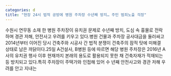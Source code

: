 ```yaml
---
categories: d
title: "현장 24시 법적 공방에 병원 주차장 수년째 방치… 주민 범죄노출 걱정"
---
```

수원시 연무동 소재 한 병원 주차장이 유치권 문제로 수년째 방치, 도심 속 흉물로 전락하며 경관 저해, 안전사고 우려를 키우고 있다.병원 건물과 주차장 공사대금을 둘러싸고 2014년부터 이어진 당시 건축주와 시공사 간 법적 분쟁이 건축주의 잠적 탓에 미해결 상태로 남은 까닭이다.25일 A건설사, B병원 등에 따르면 해당 병원 주차장은 2016년 A사의 유치권 행사 이후 현재까지 본래의 용도로 활용되지 못한 채 건축자재가 적재되는 등 방치되고 있다.특히 주차장이 주택가와 인접해 있어 수 년째 안전사고와 경관 저해 우려를 안고 지내는